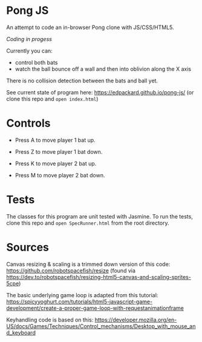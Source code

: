 # Pong JS

An attempt to code an in-browser Pong clone with JS/CSS/HTML5.

_Coding in progess_

Currently you can:

- control both bats
- watch the ball bounce off a wall and then into oblivion along the X axis

There is no collision detection between the bats and ball yet.

See current state of program here: https://edpackard.github.io/pong-js/
(or clone this repo and `open index.html`)

# Controls

- Press A to move player 1 bat up.
- Press Z to move player 1 bat down.

- Press K to move player 2 bat up.
- Press M to move player 2 bat down.

# Tests

The classes for this program are unit tested with Jasmine. To run the tests, clone this repo and `open SpecRunner.html` from the root directory.

# Sources

Canvas resizing & scaling is a trimmed down version of this code: https://github.com/robotspacefish/resize (found via https://dev.to/robotspacefish/resizing-html5-canvas-and-scaling-sprites-5cpe)

The basic underlying game loop is adapted from this tutorial: https://spicyyoghurt.com/tutorials/html5-javascript-game-development/create-a-proper-game-loop-with-requestanimationframe

Keyhandling code is based on this: https://developer.mozilla.org/en-US/docs/Games/Techniques/Control_mechanisms/Desktop_with_mouse_and_keyboard
